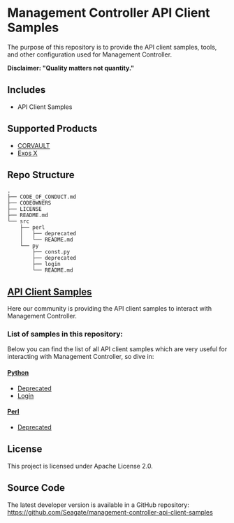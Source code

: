 # Management Controller API Client Samples

The purpose of this repository is to provide the API client samples, tools, and other configuration used for Management Controller.

**Disclaimer: "Quality matters not quantity."**

## Includes

- API Client Samples

## Supported Products

- [CORVAULT](https://www.seagate.com/products/storage/data-storage-systems/corvault/)
- [Exos X](https://www.seagate.com/products/enterprise-drives/exos-x/)

## Repo Structure

```
.
├── CODE_OF_CONDUCT.md
├── CODEOWNERS
├── LICENSE
├── README.md
└── src
    ├── perl
    │   ├── deprecated
    │   └── README.md
    └── py
        ├── const.py
        ├── deprecated
        ├── login
        └── README.md
```

## [API Client Samples](./src/)

Here our community is providing the API client samples to interact with Management Controller.

### List of samples in this repository:

Below you can find the list of all API client samples which are very useful for interacting with Management Controller, so dive in:

#### [Python](./src/py/README.md)

- [Deprecated](./src/py/deprecated/)
- [Login](./src/py/login/README.md)

#### [Perl](./src/perl/README.md)

- [Deprecated](./src/perl/deprecated/)

## License

This project is licensed under Apache License 2.0.

## Source Code

The latest developer version is available in a GitHub repository: https://github.com/Seagate/management-controller-api-client-samples
